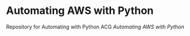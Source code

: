 # Automating AWS with Python
Repository for Automating with Python ACG *Automating AWS with Python*
